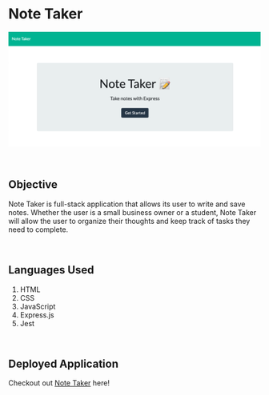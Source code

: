 # Note Taker

![Webpage front page](/picture/note-taker-homepage.png)

</br>

## Objective

Note Taker is full-stack application that allows its user to write and save notes. Whether the user is a small business owner or a 
student, Note Taker will allow the user to organize their thoughts and keep track of tasks they need to complete.

</br>

## Languages Used

1. HTML
2. CSS
3. JavaScript
4. Express.js
5. Jest

</br>

## Deployed Application

Checkout out [Note Taker](https://cliffybar.github.io/note-taker/) here!
